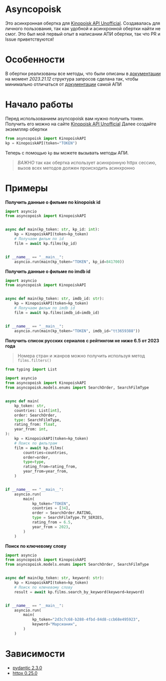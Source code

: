 # Asyncopoisk
Это асинхронная обертка для [Kinopoisk API Unofficial](https://kinopoiskapiunofficial.tech/). Создавалась для личного пользования, так как удобной и асинхронной обертки найти не смог. Это был мой первый опыт в написании АПИ обертки, так что PR и Issue приветствуются!

# Особенности
В обертки реализованы все методы, что были описаны в [документации](https://kinopoiskapiunofficial.tech/documentation/api/) на момент *2023.21.12* структура запросов сделана так, чтобы минимально отличаться от [документации](https://kinopoiskapiunofficial.tech/documentation/api/) самой АПИ

# Начало работы
Перед использованием asyncopoisk вам нужно получить токен. Получить его можно на сайте [Kinopoisk API Unofficial](https://kinopoiskapiunofficial.tech/)
Далее создайте экземпляр обертки
```python
from asyncopoisk import KinopoiskAPI
kp = KinopoiskAPI(token="TOKEN")
```
Теперь с помощью `kp` вы можете вызывать методы АПИ.

> *ВАЖНО* так как обертка использует асинхронную httpx сессию, вызов всех методов должен происходить асинхронно

# Примеры
**Получить данные о фильме по kinopoisk id**
```python
import asyncio
from asyncopoisk import KinopoiskAPI


async def main(kp_token: str, kp_id: int):
    kp = KinopoiskAPI(token=kp_token)
    # Получаем фильм по id
    film = await kp.films(kp_id)


if __name__ == "__main__":
    asyncio.run(main(kp_token="TOKEN", kp_id=841700))
```

**Получить данные о фильме по imdb id**
```python
import asyncio
from asyncopoisk import KinopoiskAPI


async def main(kp_token: str, imdb_id: str):
    kp = KinopoiskAPI(token=kp_token)
    # Получаем фильм по imdb id
    film = await kp.films(imdb_id=imdb_id)


if __name__ == "__main__":
    asyncio.run(main(kp_token="TOKEN", imdb_id="tt3659388"))
```

**Получить список русских сериалов с рейтингом не ниже 6.5 от 2023 года**
> Номера стран и жанров можно получить используя метод `films.filters()`
```python
from typing import List

import asyncio
from asyncopoisk import KinopoiskAPI
from asyncopoisk.models.enums import SearchOrder, SearchFilmType


async def main(
	kp_token: str, 
    countries: List[int],
    order: SearchOrder,
    type: SearchFilmType,
    rating_from: float,
    year_from: int,
):
    kp = KinopoiskAPI(token=kp_token)
    # Поиск по фильтрам
    film = await kp.films(
        countries=countries,
        order=order,
        type=type,
        rating_from=rating_from,
        year_from=year_from,
    )


if __name__ == "__main__":
    asyncio.run(
        main(
            kp_token="TOKEN", 
            countries = [34],
            order = SearchOrder.RATING,
            type = SearchFilmType.TV_SERIES,
            rating_from = 6.5,
            year_from = 2023,
        )
    )
```

**Поиск по ключевому слову**
```python
import asyncio
from asyncopoisk import KinopoiskAPI
from asyncopoisk.models.enums import SearchOrder, SearchFilmType


async def main(kp_token: str, keyword: str):
    kp = KinopoiskAPI(token=kp_token)
    # Поиск по ключевому слову
    result = await kp.films.search_by_keyword(keyword=keyword)


if __name__ == "__main__":
    asyncio.run(
        main(
            kp_token="2d3c7c68-b288-4fbd-84d8-ccb68e495923",
            keyword="Марсианин",
        )
    )
```

# Зависимости
- [pydantic 2.3.0](https://github.com/pydantic/pydantic)
- [httpx 0.25.0](https://github.com/encode/httpx)